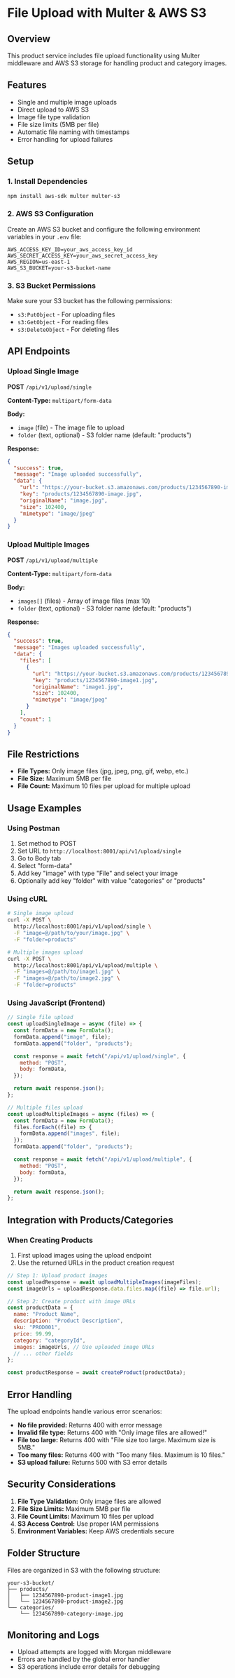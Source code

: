 # File Upload with Multer & AWS S3

## Overview

This product service includes file upload functionality using Multer middleware and AWS S3 storage for handling product and category images.

## Features

- Single and multiple image uploads
- Direct upload to AWS S3
- Image file type validation
- File size limits (5MB per file)
- Automatic file naming with timestamps
- Error handling for upload failures

## Setup

### 1. Install Dependencies

```bash
npm install aws-sdk multer multer-s3
```

### 2. AWS S3 Configuration

Create an AWS S3 bucket and configure the following environment variables in your `.env` file:

```env
AWS_ACCESS_KEY_ID=your_aws_access_key_id
AWS_SECRET_ACCESS_KEY=your_aws_secret_access_key
AWS_REGION=us-east-1
AWS_S3_BUCKET=your-s3-bucket-name
```

### 3. S3 Bucket Permissions

Make sure your S3 bucket has the following permissions:

- `s3:PutObject` - For uploading files
- `s3:GetObject` - For reading files
- `s3:DeleteObject` - For deleting files

## API Endpoints

### Upload Single Image

**POST** `/api/v1/upload/single`

**Content-Type:** `multipart/form-data`

**Body:**

- `image` (file) - The image file to upload
- `folder` (text, optional) - S3 folder name (default: "products")

**Response:**

```json
{
  "success": true,
  "message": "Image uploaded successfully",
  "data": {
    "url": "https://your-bucket.s3.amazonaws.com/products/1234567890-image.jpg",
    "key": "products/1234567890-image.jpg",
    "originalName": "image.jpg",
    "size": 102400,
    "mimetype": "image/jpeg"
  }
}
```

### Upload Multiple Images

**POST** `/api/v1/upload/multiple`

**Content-Type:** `multipart/form-data`

**Body:**

- `images[]` (files) - Array of image files (max 10)
- `folder` (text, optional) - S3 folder name (default: "products")

**Response:**

```json
{
  "success": true,
  "message": "Images uploaded successfully",
  "data": {
    "files": [
      {
        "url": "https://your-bucket.s3.amazonaws.com/products/1234567890-image1.jpg",
        "key": "products/1234567890-image1.jpg",
        "originalName": "image1.jpg",
        "size": 102400,
        "mimetype": "image/jpeg"
      }
    ],
    "count": 1
  }
}
```

## File Restrictions

- **File Types:** Only image files (jpg, jpeg, png, gif, webp, etc.)
- **File Size:** Maximum 5MB per file
- **File Count:** Maximum 10 files per upload for multiple upload

## Usage Examples

### Using Postman

1. Set method to POST
2. Set URL to `http://localhost:8001/api/v1/upload/single`
3. Go to Body tab
4. Select "form-data"
5. Add key "image" with type "File" and select your image
6. Optionally add key "folder" with value "categories" or "products"

### Using cURL

```bash
# Single image upload
curl -X POST \
  http://localhost:8001/api/v1/upload/single \
  -F "image=@/path/to/your/image.jpg" \
  -F "folder=products"

# Multiple images upload
curl -X POST \
  http://localhost:8001/api/v1/upload/multiple \
  -F "images=@/path/to/image1.jpg" \
  -F "images=@/path/to/image2.jpg" \
  -F "folder=products"
```

### Using JavaScript (Frontend)

```javascript
// Single file upload
const uploadSingleImage = async (file) => {
  const formData = new FormData();
  formData.append("image", file);
  formData.append("folder", "products");

  const response = await fetch("/api/v1/upload/single", {
    method: "POST",
    body: formData,
  });

  return await response.json();
};

// Multiple files upload
const uploadMultipleImages = async (files) => {
  const formData = new FormData();
  files.forEach((file) => {
    formData.append("images", file);
  });
  formData.append("folder", "products");

  const response = await fetch("/api/v1/upload/multiple", {
    method: "POST",
    body: formData,
  });

  return await response.json();
};
```

## Integration with Products/Categories

### When Creating Products

1. First upload images using the upload endpoint
2. Use the returned URLs in the product creation request

```javascript
// Step 1: Upload product images
const uploadResponse = await uploadMultipleImages(imageFiles);
const imageUrls = uploadResponse.data.files.map((file) => file.url);

// Step 2: Create product with image URLs
const productData = {
  name: "Product Name",
  description: "Product Description",
  sku: "PROD001",
  price: 99.99,
  category: "categoryId",
  images: imageUrls, // Use uploaded image URLs
  // ... other fields
};

const productResponse = await createProduct(productData);
```

## Error Handling

The upload endpoints handle various error scenarios:

- **No file provided:** Returns 400 with error message
- **Invalid file type:** Returns 400 with "Only image files are allowed!"
- **File too large:** Returns 400 with "File size too large. Maximum size is 5MB."
- **Too many files:** Returns 400 with "Too many files. Maximum is 10 files."
- **S3 upload failure:** Returns 500 with S3 error details

## Security Considerations

1. **File Type Validation:** Only image files are allowed
2. **File Size Limits:** Maximum 5MB per file
3. **File Count Limits:** Maximum 10 files per upload
4. **S3 Access Control:** Use proper IAM permissions
5. **Environment Variables:** Keep AWS credentials secure

## Folder Structure

Files are organized in S3 with the following structure:

```
your-s3-bucket/
├── products/
│   ├── 1234567890-product-image1.jpg
│   └── 1234567890-product-image2.jpg
└── categories/
    └── 1234567890-category-image.jpg
```

## Monitoring and Logs

- Upload attempts are logged with Morgan middleware
- Errors are handled by the global error handler
- S3 operations include error details for debugging
